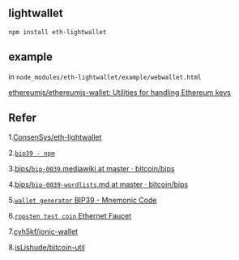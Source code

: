 

## lightwallet

```
npm install eth-lightwallet
```

## example
in `node_modules/eth-lightwallet/example/webwallet.html`

[ethereumjs/ethereumjs-wallet: Utilities for handling Ethereum keys](https://github.com/ethereumjs/ethereumjs-wallet)

## Refer
1.[ConsenSys/eth-lightwallet](https://github.com/ConsenSys/eth-lightwallet/tree/b7b2d9656326de864542c521052df5fcc119d0f7)

2.[`bip39 - npm`](https://www.npmjs.com/package/bip39)

3.[bips/`bip-0039`.mediawiki at master · bitcoin/bips](https://github.com/bitcoin/bips/blob/master/bip-0039.mediawiki#From_mnemonic_to_seed)

4.[bips/`bip-0039-wordlists`.md at master · bitcoin/bips](https://github.com/bitcoin/bips/blob/master/bip-0039/bip-0039-wordlists.md)

5.[`wallet generator` BIP39 - Mnemonic Code](https://iancoleman.io/bip39/#chinese_simplified)

6.[`ropsten test coin` Ethernet Faucet](http://faucet.ropsten.be:3001/)

7.[cyh5kf/ionic-wallet](https://github.com/cyh5kf/ionic-wallet/tree/c4186c3e6d03217990d8182305abf475a761e8fa)

8.[isLishude/bitcoin-util](https://github.com/isLishude/bitcoin-util/tree/a5ad3009bf28359f39c48c2c51768bef2787560e)
